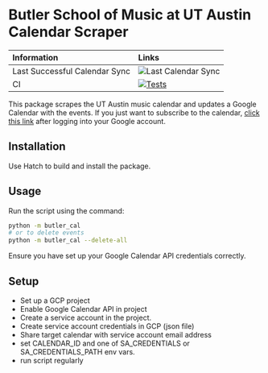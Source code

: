# Butler School of Music at UT Austin Calendar Scraper

| Information | Links |
| :---------- | :-----|
| Last Successful Calendar Sync | ![Last Calendar Sync](https://img.shields.io/badge/dynamic/json?url=https%3A%2F%2Fapi.github.com%2Frepos%2FAdam-D-Lewis%2Fbutler_events_calendar%2Factions%2Fworkflows%2F148948811%2Fruns%3Fquery%3Dbranch%253Amain%2Bis%253Asuccess%26per_page%3D1&query=%24.workflow_runs%5B0%5D.run_started_at&label=Date%3A) |
| CI | [![Tests](https://github.com/Adam-D-Lewis/butler_events_calendar/actions/workflows/test.yaml/badge.svg)](https://github.com/Adam-D-Lewis/butler_events_calendar/actions/workflows/test.yaml) |

This package scrapes the UT Austin music calendar and updates a Google Calendar with the events.  If you just want to subscribe to the calendar, [click this link](https://calendar.google.com/calendar/u/0?cid=OWM1NDk4ODU5NTFiOTkxMDA1YjE4NTE5OGFiYjVmN2U5ZmI2YmE4Y2E4YWExN2ZmNmMxNjZiMTYxMWU3ZjBhZkBncm91cC5jYWxlbmRhci5nb29nbGUuY29t) after logging into your Google account.

## Installation

Use Hatch to build and install the package.

## Usage

Run the script using the command:

```bash
python -m butler_cal
# or to delete events
python -m butler_cal --delete-all
```

Ensure you have set up your Google Calendar API credentials correctly.


## Setup

- Set up a GCP project
- Enable Google Calendar API in project
- Create a service account in the project.
- Create service account credentials in GCP (json file)
- Share target calendar with service account email address
- set CALENDAR_ID and one of SA_CREDENTIALS or SA_CREDENTIALS_PATH env vars.
- run script regularly
